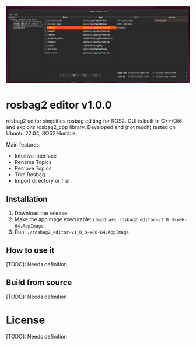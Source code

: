![rosbag2_editor](docs/rosbag2_editor.png)

# rosbag2 editor v1.0.0
rosbag2 editor simplifies rosbag editing for ROS2. GUI is built in C++/Qt6 and exploits rosbag2_cpp library. Developed and (not much) tested on Ubuntu 22.04, ROS2 Humble.

Main features:

- Intuitive interface 
- Rename Topics
- Remove Topics
- Trim Rosbag
- Import directory or file

## Installation 

1. Download the release
2. Make the appimage executable: `chmod a+x rosbag2_editor-v1_0_0-x86-64.AppImage`
3. Run: `./rosbag2_editor-v1_0_0-x86-64.AppImage`

## How to use it

[TODO]: Needs definition

## Build from source 

[TODO]: Needs definition

# License 

[TODO]: Needs definition

